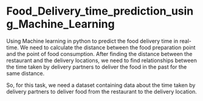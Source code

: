 # Food_Delivery_time_prediction_using_Machine_Learning

Using Machine learning in python to predict the food delivery time in real-time. We need to calculate the distance between the food preparation point and the point of food consumption. After finding the distance between the restaurant and the delivery locations, we need to find relationships between the time taken by delivery partners to deliver the food in the past for the same distance.

So, for this task, we need a dataset containing data about the time taken by delivery partners to deliver food from the restaurant to the delivery location.

